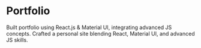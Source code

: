 # Portfolio
Built portfolio using React.js &amp; Material UI, integrating advanced JS concepts. Crafted a personal site blending React, Material UI, and advanced JS skills.
